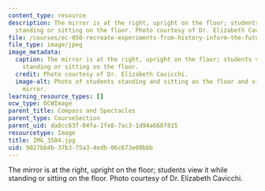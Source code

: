 ```yaml
---
content_type: resource
description: The mirror is at the right, upright on the floor; students view it while
  standing or sitting on the floor. Photo courtesy of Dr. Elizabeth Cavicchi.
file: /courses/ec-050-recreate-experiments-from-history-inform-the-future-from-the-past-galileo-january-iap-2010/9027bb4b37b375a34edb06c673e00bbb_IMG_3584.jpg
file_type: image/jpeg
image_metadata:
  caption: The mirror is at the right, upright on the floor; students view it while
    standing or sitting on the floor.
  credit: Photo courtesy of Dr. Elizabeth Cavicchi.
  image-alt: Photo of students standing and sitting on the floor and viewing a propped-up
    mirror.
learning_resource_types: []
ocw_type: OCWImage
parent_title: Compass and Spectacles
parent_type: CourseSection
parent_uid: da8cc63f-04fa-1fe8-7ac3-1d94a668f815
resourcetype: Image
title: IMG_3584.jpg
uid: 9027bb4b-37b3-75a3-4edb-06c673e00bbb
---
```

The mirror is at the right, upright on the floor; students view it while standing or sitting on the floor. Photo courtesy of Dr. Elizabeth Cavicchi.

